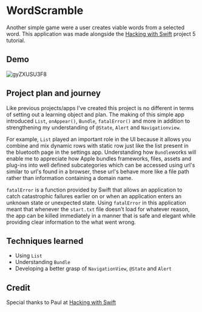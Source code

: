 # WordScramble
Another simple game were a user creates viable words from a selected word. This application was made alongside the [Hacking with Swift](https://www.hackingwithswift.com/100/swiftui/20) project 5 tutorial.

## Demo
![gyZXUSU3F8](https://user-images.githubusercontent.com/64978825/87569237-b6bac200-c6be-11ea-9b69-3a17f3bd14f5.gif)


## Project plan and journey
Like previous projects/apps I've created this project is no different in terms of setting out a learning object and plan. The making of this simple app introduced `List`, `onAppear()`, `Bundle`, `fatalError()` and more in addition to strengthening my understanding of `@State`, `Alert` and `Navigationview`.

For example, `List` played an important role in the UI because it allows you combine and mix dynamic rows with static row just like the list present in the bluetooth page in the settings app. Understanding how `Bundle`works will enable me to appreciate how Apple bundles frameworks, files, assets and plug-ins into well defined subcategories which can be accessed using url's similar to url's found in a browser, these url's behave more like a file path rather than information containing a domain name.

`fatalError` is a function provided by Swift that allows an application to catch catastrophic failures earlier on or when an application enters an unknown state or unexpected state. Using `fatalError` in this application meant that whenever the `start.txt` file doesn't load for whatever reason, the app can be killed immediately in a manner that is safe and elegant while providing clear information to the what went wrong.

## Techniques learned
- Using `List`
- Understanding `Bundle`
- Developing a better grasp of `NavigationView`, `@State` and `Alert`

## Credit
Special thanks to Paul at [Hacking with Swift](https://www.hackingwithswift.com/100/swiftui)

